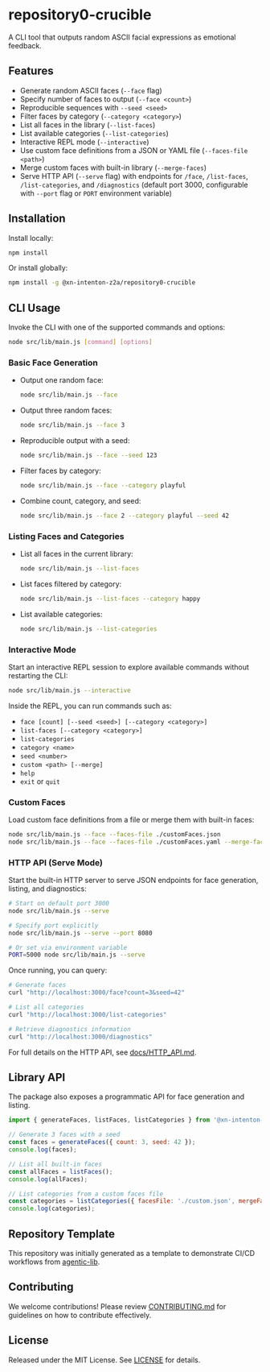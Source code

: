 # repository0-crucible

A CLI tool that outputs random ASCII facial expressions as emotional feedback.

## Features

- Generate random ASCII faces (`--face` flag)
- Specify number of faces to output (`--face <count>`)
- Reproducible sequences with `--seed <seed>`
- Filter faces by category (`--category <category>`)
- List all faces in the library (`--list-faces`)
- List available categories (`--list-categories`)
- Interactive REPL mode (`--interactive`)
- Use custom face definitions from a JSON or YAML file (`--faces-file <path>`)
- Merge custom faces with built-in library (`--merge-faces`)
- Serve HTTP API (`--serve` flag) with endpoints for `/face`, `/list-faces`, `/list-categories`, and `/diagnostics` (default port 3000, configurable with `--port` flag or `PORT` environment variable)

## Installation

Install locally:

```bash
npm install
```

Or install globally:

```bash
npm install -g @xn-intenton-z2a/repository0-crucible
```

## CLI Usage

Invoke the CLI with one of the supported commands and options:

```bash
node src/lib/main.js [command] [options]
```

### Basic Face Generation

- Output one random face:
  ```bash
  node src/lib/main.js --face
  ```
- Output three random faces:
  ```bash
  node src/lib/main.js --face 3
  ```
- Reproducible output with a seed:
  ```bash
  node src/lib/main.js --face --seed 123
  ```
- Filter faces by category:
  ```bash
  node src/lib/main.js --face --category playful
  ```
- Combine count, category, and seed:
  ```bash
  node src/lib/main.js --face 2 --category playful --seed 42
  ```

### Listing Faces and Categories

- List all faces in the current library:
  ```bash
  node src/lib/main.js --list-faces
  ```
- List faces filtered by category:
  ```bash
  node src/lib/main.js --list-faces --category happy
  ```
- List available categories:
  ```bash
  node src/lib/main.js --list-categories
  ```

### Interactive Mode

Start an interactive REPL session to explore available commands without restarting the CLI:

```bash
node src/lib/main.js --interactive
```

Inside the REPL, you can run commands such as:

- `face [count] [--seed <seed>] [--category <category>]`
- `list-faces [--category <category>]`
- `list-categories`
- `category <name>`
- `seed <number>`
- `custom <path> [--merge]`
- `help`
- `exit` or `quit`

### Custom Faces

Load custom face definitions from a file or merge them with built-in faces:

```bash
node src/lib/main.js --face --faces-file ./customFaces.json
node src/lib/main.js --face --faces-file ./customFaces.yaml --merge-faces
```

### HTTP API (Serve Mode)

Start the built-in HTTP server to serve JSON endpoints for face generation, listing, and diagnostics:

```bash
# Start on default port 3000
node src/lib/main.js --serve

# Specify port explicitly
node src/lib/main.js --serve --port 8080

# Or set via environment variable
PORT=5000 node src/lib/main.js --serve
```

Once running, you can query:

```bash
# Generate faces
curl "http://localhost:3000/face?count=3&seed=42"

# List all categories
curl "http://localhost:3000/list-categories"

# Retrieve diagnostics information
curl "http://localhost:3000/diagnostics"
```

For full details on the HTTP API, see [docs/HTTP_API.md](docs/HTTP_API.md).

## Library API

The package also exposes a programmatic API for face generation and listing.

```js
import { generateFaces, listFaces, listCategories } from '@xn-intenton-z2a/repository0-crucible';

// Generate 3 faces with a seed
const faces = generateFaces({ count: 3, seed: 42 });
console.log(faces);

// List all built-in faces
const allFaces = listFaces();
console.log(allFaces);

// List categories from a custom faces file
const categories = listCategories({ facesFile: './custom.json', mergeFaces: true });
console.log(categories);
```

## Repository Template

This repository was initially generated as a template to demonstrate CI/CD workflows from [agentic-lib](https://github.com/xn-intenton-z2a/agentic-lib).

## Contributing

We welcome contributions! Please review [CONTRIBUTING.md](./CONTRIBUTING.md) for guidelines on how to contribute effectively.

## License

Released under the MIT License. See [LICENSE](./LICENSE) for details.
